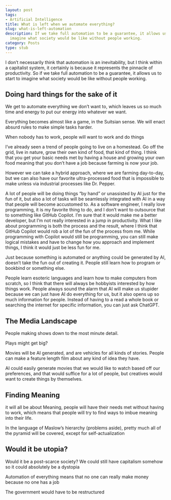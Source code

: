 ```yaml
---
layout: post
tags:
- Artificial Intelligence
title: What is left when we automate everything?
slug: what-is-left-automation
description: If we take full automation to be a guarantee, it allows us to start to
  imagine what society would be like without people working.
category: Posts
type: stub
---
```


I don’t necessarily think that automation is an inevitability, but I think within a capitalist system, it certainly is because it represents the pinnacle of productivity. So if we take full automation to be a guarantee, it allows us to start to imagine what society would be like without people working.

## Doing hard things for the sake of it

We get to automate everything we don’t want to, which leaves us so much time and energy to put our energy into whatever we want.

Everything becomes almost like a game, in the Suitsian sense. We will enact absurd rules to make simple tasks harder.

When nobody has to work, people will want to work and do things 

I’ve already seen a trend of people going to live on a homestead. Go off the grid, live in nature, grow their own kind of food, that kind of thing. I think that you get your basic needs met by having a house and growing your own food meaning that you don’t have a job because farming is now your job.

However we can take a hybrid approach, where we are farming day-to-day, but we can also have our favorite ultra-processed food that is impossible to make unless via industrial processes like Dr. Pepper.

A lot of people will be doing things “by hand” or unassisted by AI just for the fun of it, but also a lot of tasks will be seamlessly integrated with AI in a way that people will become accustomed to. As a software engineer, I really love programming, it is my favorite thing to do, and I don’t want to outsource that to something like GitHub Copilot. I’m sure that it would make me a better developer, but I’m not really interested in a jump in productivity. What I like about programming is both the process and the result, where I think that GitHub Copilot would rob a lot of the fun of the process from me. While programming with Copilot would still be programming, you can still make logical mistakes and have to change how you approach and implement things, I think it would just be less fun for me.

Just because something is automated or anything could be generated by AI, doesn’t take the fun out of creating it. People still learn how to program or bookbind or something else.

People learn esoteric languages and learn how to make computers from scratch, so I think that there will always be hobbyists interested by how things work. People always sound the alarm that AI will make us stupider because we can just have AI do everything for us, but it also opens up so much information for people. Instead of having to a read a whole book or searching the internet for specific information, you can just ask ChatGPT.

## The Media Landscape
People making shows down to the most minute detail.

Plays might get big?

Movies will be AI generated, and are vehicles for all kinds of stories. People can make a feature length film about any kind of idea they have.

AI could easily generate movies that we would like to watch based off our preferences, and that would suffice for a lot of people, but creatives would want to create things by themselves.

## Finding Meaning

it will all be about Meaning, people will have their needs met without having to work, which means that people will try to find ways to imbue meaning into their life. 

In the language of Maslow’s hierarchy (problems aside), pretty much all of the pyramid will be covered, except for self-actualization

## Would it be utopia?

Would it be a post-scarce society? We could still have capitalism somehow so it could absolutely be a dystopia

Automation of everything means that no one can really make money because no one has a job

The government would have to be restructured